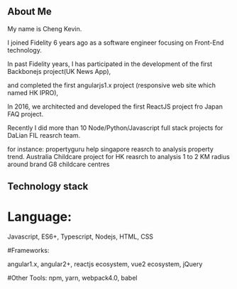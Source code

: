 ## About Me
My name is Cheng Kevin. 

I joined Fidelity 6 years ago as a software engineer focusing on Front-End technology.

In past Fidelity years, I has participated in the development of the first Backbonejs project(UK News App),

and completed the first angularjs1.x project (responsive web site which named HK IPRO),

In 2016, we architected and developed the first ReactJS project fro Japan FAQ project.

Recently I did more than 10 Node/Python/Javascript full stack projects for DaLian FIL reasrch team.

for instance: 
propertyguru help singapore reasrch to analysis property trend. 
Australia Childcare project for HK reasrch to analysis 1 to 2 KM radius around brand G8 childcare centres


## Technology stack

# Language:

Javascript, ES6+, Typescript, Nodejs, HTML, CSS

#Frameworks:

angular1.x, angular2+, reactjs ecosystem, vue2 ecosystem, jQuery

#Other Tools:
npm, yarn, webpack4.0, babel
